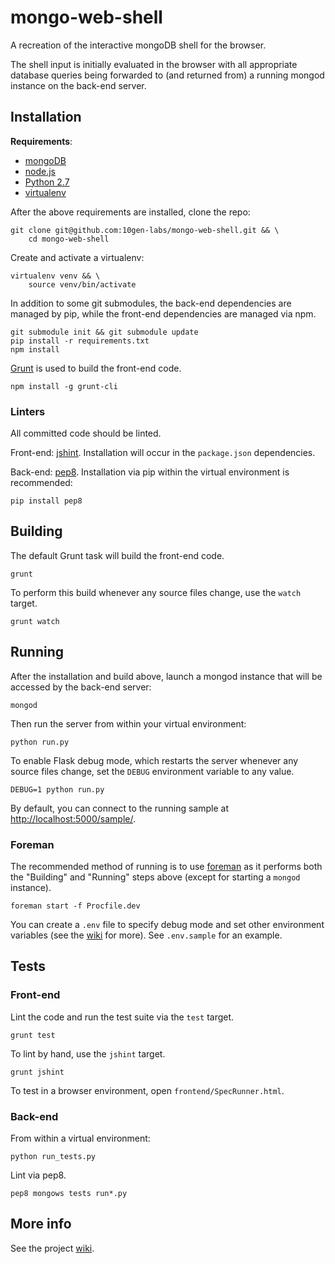 mongo-web-shell
===============
A recreation of the interactive mongoDB shell for the browser.

The shell input is initially evaluated in the browser with all appropriate
database queries being forwarded to (and returned from) a running mongod
instance on the back-end server.

Installation
------------
__Requirements__:

* [mongoDB][mongoDB install]
* [node.js][]
* [Python 2.7]
* [virtualenv][]

After the above requirements are installed, clone the repo:

    git clone git@github.com:10gen-labs/mongo-web-shell.git && \
        cd mongo-web-shell

Create and activate a virtualenv:

    virtualenv venv && \
        source venv/bin/activate

In addition to some git submodules, the back-end dependencies are managed by
pip, while the front-end dependencies are managed via npm.

    git submodule init && git submodule update
    pip install -r requirements.txt
    npm install

[Grunt][] is used to build the front-end code.

    npm install -g grunt-cli

### Linters
All committed code should be linted.

Front-end: [jshint][]. Installation will occur in the `package.json`
dependencies.

Back-end: [pep8][]. Installation via pip within the virtual environment is
recommended:

    pip install pep8

Building
--------
The default Grunt task will build the front-end code.

    grunt

To perform this build whenever any source files change, use the `watch` target.

    grunt watch

Running
-------
After the installation and build above, launch a mongod instance that will be
accessed by the back-end server:

    mongod

Then run the server from within your virtual environment:

    python run.py

To enable Flask debug mode, which restarts the server whenever any source files
change, set the `DEBUG` environment variable to any value.

    DEBUG=1 python run.py

By default, you can connect to the running sample at
<http://localhost:5000/sample/>.

### Foreman
The recommended method of running is to use [foreman][] as it performs both the
"Building" and "Running" steps above (except for starting a `mongod` instance).

    foreman start -f Procfile.dev

You can create a `.env` file to specify debug mode and set other environment
variables (see the [wiki][wiki-config] for more). See `.env.sample` for an
example.

Tests
-----
### Front-end
Lint the code and run the test suite via the `test` target.

    grunt test

To lint by hand, use the `jshint` target.

    grunt jshint

To test in a browser environment, open `frontend/SpecRunner.html`.

### Back-end
From within a virtual environment:

    python run_tests.py

Lint via pep8.

    pep8 mongows tests run*.py

More info
---------
See the project [wiki][].

[wiki-config]: https://github.com/10gen-labs/mongo-web-shell/wiki/Configuration
[foreman]: http://ddollar.github.io/foreman/
[Grunt]: http://gruntjs.com/
[jshint]: http://jshint.org/
[mongoDB install]: http://docs.mongodb.org/manual/installation/
[node.js]: http://nodejs.org/
[pep8]: https://github.com/jcrocholl/pep8
[virtualenv]: http://www.virtualenv.org/en/latest/
[wiki]: https://github.com/10gen-labs/mongo-web-shell/wiki
[Python 2.7]: http://www.python.org/download/releases/2.7.5
